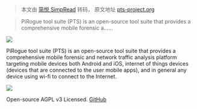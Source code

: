 > 本文由 [简悦 SimpRead](http://ksria.com/simpread/) 转码， 原文地址 [pts-project.org](https://pts-project.org/)

> PiRogue tool suite (PTS) is an open-source tool suite that provides a comprehensive mobile forensic a......

![](https://pts-project.org/android-chrome-512x512.png)

PiRogue tool suite (PTS) is an open-source tool suite that provides a comprehensive mobile forensic and network traffic analysis platform targeting mobile devices both Android and iOS, internet of things devices (devices that are connected to the user mobile apps), and in general any device using wi-fi to connect to the Internet.

![](https://pts-project.org/images/pts_dashboard.png)

Open-source AGPL v3 Licensed. [GitHub](https://github.com/PiRogueToolSuite/)